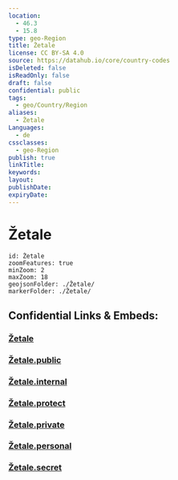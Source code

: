 ```yaml
---
location:
  - 46.3
  - 15.8
type: geo-Region
title: Žetale
license: CC BY-SA 4.0
source: https://datahub.io/core/country-codes
isDeleted: false
isReadOnly: false
draft: false
confidential: public
tags:
  - geo/Country/Region
aliases:
  - Žetale
Languages:
  - de
cssclasses:
  - geo-Region
publish: true
linkTitle:
keywords:
layout:
publishDate:
expiryDate:
---
```


# Žetale

```leaflet
id: Žetale
zoomFeatures: true 
minZoom: 2 
maxZoom: 18
geojsonFolder: ./Žetale/
markerFolder: ./Žetale/
```


## Confidential Links & Embeds: 

### [Žetale](/_Standards/Earth/Continent/Europe/Europe~Central/Slovenia/Regions~Slovenia/Podravska/counties~Podravska/Žetale.md) 

### [Žetale.public](/_public/Earth/Continent/Europe/Europe~Central/Slovenia/Regions~Slovenia/Podravska/counties~Podravska/Žetale.public.md) 

### [Žetale.internal](/_internal/Earth/Continent/Europe/Europe~Central/Slovenia/Regions~Slovenia/Podravska/counties~Podravska/Žetale.internal.md) 

### [Žetale.protect](/_protect/Earth/Continent/Europe/Europe~Central/Slovenia/Regions~Slovenia/Podravska/counties~Podravska/Žetale.protect.md) 

### [Žetale.private](/_private/Earth/Continent/Europe/Europe~Central/Slovenia/Regions~Slovenia/Podravska/counties~Podravska/Žetale.private.md) 

### [Žetale.personal](/_personal/Earth/Continent/Europe/Europe~Central/Slovenia/Regions~Slovenia/Podravska/counties~Podravska/Žetale.personal.md) 

### [Žetale.secret](/_secret/Earth/Continent/Europe/Europe~Central/Slovenia/Regions~Slovenia/Podravska/counties~Podravska/Žetale.secret.md)


